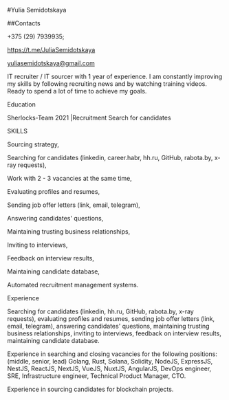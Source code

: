 #Yulia Semidotskaya

##Contacts

+375 (29) 7939935;

https://t.me/JuliaSemidotskaya

yuliasemidotskaya@gmail.com

IT recruiter / IT sourcer with 1 year of experience.
I am constantly improving my skills by  following recruiting news and by watching training videos.
Ready to spend a lot of time to achieve my goals.

Education

Sherlocks-Team 2021 |Recruitment Search for candidates

SKILLS

Sourcing strategy,

Searching for candidates (linkedin, career.habr, hh.ru, GitHub, rabota.by, x-ray requests), 

Work with 2 - 3 vacancies at the same time,

Evaluating profiles and resumes, 

Sending job offer letters (link, email, telegram), 

Answering candidates' questions, 

Maintaining trusting business relationships, 

Inviting to interviews, 

Feedback on interview results, 

Maintaining candidate database,

Automated recruitment management systems.

Experience

Searching for candidates (linkedin, hh.ru, GitHub, rabota.by, x-ray requests), evaluating profiles and resumes, sending job offer letters (link, email, telegram), answering candidates' questions, maintaining trusting business relationships, inviting to interviews, feedback on interview results, maintaining candidate database.

Experience in searching and closing vacancies for the following positions: (middle, senior, lead) Golang, Rust, Solana, Solidity, NodeJS, ExpressJS, NestJS, ReactJS, NextJS, VueJS, NuxtJS, AngularJS, DevOps engineer, SRE, Infrastructure engineer, Technical Product Manager, CTO.

Experience in sourcing candidates for blockchain projects.
